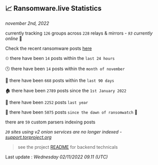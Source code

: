 
## 📈 Ransomware.live Statistics
_november 2nd, 2022_

currently tracking `126` groups across `228` relays & mirrors - _`93` currently online_ 📡

Check the recent ransomware posts [here](https://www.ransomware.live/#/recentposts)


⏲ there have been `14` posts within the `last 24 hours`

🕓 there have been `14` posts within the `month of november`

📅 there have been `668` posts within the `last 90 days`

🏚 there have been `2789` posts since the `1st January 2022`

🚀 there have been `2252` posts `last year`

🦕 there have been `5075` posts `since the dawn of ransomwatch` 🐣

there are `59` custom parsers indexing posts

_`20` sites using v2 onion services are no longer indexed - [support.torproject.org](https://support.torproject.org/onionservices/v2-deprecation/)_

> see the project [README](https://github.com/jmousqueton/ransomwatch#readme) for backend technicals



Last update : _Wednesday 02/11/2022 09.11 (UTC)_

